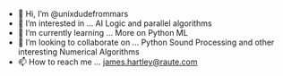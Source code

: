 - 👋 Hi, I’m @unixdudefrommars
- 👀 I’m interested in ... AI Logic and parallel algorithms
- 🌱 I’m currently learning ... More on Python ML
- 💞️ I’m looking to collaborate on ... Python Sound Processing and other interesting Numerical Algorithms
- 📫 How to reach me ... james.hartley@raute.com

<!---
unixdudefrommars/unixdudefrommars is a ✨ special ✨ repository because its `README.md` (this file) appears on your GitHub profile.
You can click the Preview link to take a look at your changes.
--->
